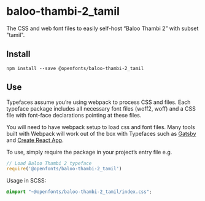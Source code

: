 
# baloo-thambi-2_tamil

The CSS and web font files to easily self-host “Baloo Thambi 2” with subset "tamil".

## Install

`npm install --save @openfonts/baloo-thambi-2_tamil`

## Use

Typefaces assume you’re using webpack to process CSS and files. Each typeface
package includes all necessary font files (woff2, woff) and a CSS file with
font-face declarations pointing at these files.

You will need to have webpack setup to load css and font files. Many tools built
with Webpack will work out of the box with Typefaces such as [Gatsby](https://github.com/gatsbyjs/gatsby)
and [Create React App](https://github.com/facebookincubator/create-react-app).

To use, simply require the package in your project’s entry file e.g.

```javascript
// Load Baloo Thambi 2 typeface
require('@openfonts/baloo-thambi-2_tamil')
```

Usage in SCSS:
```scss
@import "~@openfonts/baloo-thambi-2_tamil/index.css";
```
